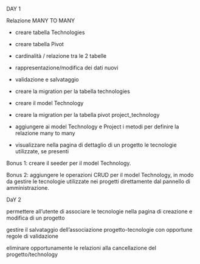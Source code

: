DAY 1

Relazione MANY TO MANY
- creare tabella Technologies
- creare tabella Pivot
- cardinalità / relazione tra le 2 tabelle
- rappresentazione/modifica dei dati nuovi
- validazione e salvataggio


- creare la migration per la tabella technologies
- creare il model Technology
- creare la migration per la tabella pivot project_technology
- aggiungere ai model Technology e Project i metodi per definire la relazione many to many
- visualizzare nella pagina di dettaglio di un progetto le tecnologie utilizzate, se presenti

Bonus 1:
creare il seeder per il model Technology.

Bonus 2:
aggiungere le operazioni CRUD per il model Technology, in modo da gestire le tecnologie utilizzate nei progetti direttamente dal pannello di amministrazione.


DaY 2

permettere all’utente di associare le tecnologie nella pagina di creazione e modifica di un progetto

gestire il salvataggio dell’associazione progetto-tecnologie con opportune regole di validazione

eliminare opportunamente le relazioni alla cancellazione del progetto/technology